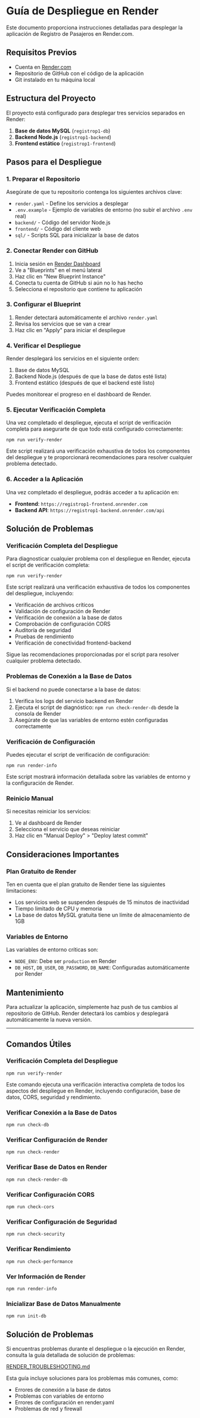# Guía de Despliegue en Render

Este documento proporciona instrucciones detalladas para desplegar la aplicación de Registro de Pasajeros en Render.com.

## Requisitos Previos

- Cuenta en [Render.com](https://render.com)
- Repositorio de GitHub con el código de la aplicación
- Git instalado en tu máquina local

## Estructura del Proyecto

El proyecto está configurado para desplegar tres servicios separados en Render:

1. **Base de datos MySQL** (`registrop1-db`)
2. **Backend Node.js** (`registrop1-backend`)
3. **Frontend estático** (`registrop1-frontend`)

## Pasos para el Despliegue

### 1. Preparar el Repositorio

Asegúrate de que tu repositorio contenga los siguientes archivos clave:

- `render.yaml` - Define los servicios a desplegar
- `.env.example` - Ejemplo de variables de entorno (no subir el archivo `.env` real)
- `backend/` - Código del servidor Node.js
- `frontend/` - Código del cliente web
- `sql/` - Scripts SQL para inicializar la base de datos

### 2. Conectar Render con GitHub

1. Inicia sesión en [Render Dashboard](https://dashboard.render.com/)
2. Ve a "Blueprints" en el menú lateral
3. Haz clic en "New Blueprint Instance"
4. Conecta tu cuenta de GitHub si aún no lo has hecho
5. Selecciona el repositorio que contiene tu aplicación

### 3. Configurar el Blueprint

1. Render detectará automáticamente el archivo `render.yaml`
2. Revisa los servicios que se van a crear
3. Haz clic en "Apply" para iniciar el despliegue

### 4. Verificar el Despliegue

Render desplegará los servicios en el siguiente orden:

1. Base de datos MySQL
2. Backend Node.js (después de que la base de datos esté lista)
3. Frontend estático (después de que el backend esté listo)

Puedes monitorear el progreso en el dashboard de Render.

### 5. Ejecutar Verificación Completa

Una vez completado el despliegue, ejecuta el script de verificación completa para asegurarte de que todo está configurado correctamente:

```
npm run verify-render
```

Este script realizará una verificación exhaustiva de todos los componentes del despliegue y te proporcionará recomendaciones para resolver cualquier problema detectado.

### 6. Acceder a la Aplicación

Una vez completado el despliegue, podrás acceder a tu aplicación en:

- **Frontend**: `https://registrop1-frontend.onrender.com`
- **Backend API**: `https://registrop1-backend.onrender.com/api`

## Solución de Problemas

### Verificación Completa del Despliegue

Para diagnosticar cualquier problema con el despliegue en Render, ejecuta el script de verificación completa:

```
npm run verify-render
```

Este script realizará una verificación exhaustiva de todos los componentes del despliegue, incluyendo:

- Verificación de archivos críticos
- Validación de configuración de Render
- Verificación de conexión a la base de datos
- Comprobación de configuración CORS
- Auditoría de seguridad
- Pruebas de rendimiento
- Verificación de conectividad frontend-backend

Sigue las recomendaciones proporcionadas por el script para resolver cualquier problema detectado.

### Problemas de Conexión a la Base de Datos

Si el backend no puede conectarse a la base de datos:

1. Verifica los logs del servicio backend en Render
2. Ejecuta el script de diagnóstico: `npm run check-render-db` desde la consola de Render
3. Asegúrate de que las variables de entorno estén configuradas correctamente

### Verificación de Configuración

Puedes ejecutar el script de verificación de configuración:

```
npm run render-info
```

Este script mostrará información detallada sobre las variables de entorno y la configuración de Render.

### Reinicio Manual

Si necesitas reiniciar los servicios:

1. Ve al dashboard de Render
2. Selecciona el servicio que deseas reiniciar
3. Haz clic en "Manual Deploy" > "Deploy latest commit"

## Consideraciones Importantes

### Plan Gratuito de Render

Ten en cuenta que el plan gratuito de Render tiene las siguientes limitaciones:

- Los servicios web se suspenden después de 15 minutos de inactividad
- Tiempo limitado de CPU y memoria
- La base de datos MySQL gratuita tiene un límite de almacenamiento de 1GB

### Variables de Entorno

Las variables de entorno críticas son:

- `NODE_ENV`: Debe ser `production` en Render
- `DB_HOST`, `DB_USER`, `DB_PASSWORD`, `DB_NAME`: Configuradas automáticamente por Render

## Mantenimiento

Para actualizar la aplicación, simplemente haz push de tus cambios al repositorio de GitHub. Render detectará los cambios y desplegará automáticamente la nueva versión.

---

## Comandos Útiles

### Verificación Completa del Despliegue
```
npm run verify-render
```
Este comando ejecuta una verificación interactiva completa de todos los aspectos del despliegue en Render, incluyendo configuración, base de datos, CORS, seguridad y rendimiento.

### Verificar Conexión a la Base de Datos
```
npm run check-db
```

### Verificar Configuración de Render
```
npm run check-render
```

### Verificar Base de Datos en Render
```
npm run check-render-db
```

### Verificar Configuración CORS
```
npm run check-cors
```

### Verificar Configuración de Seguridad
```
npm run check-security
```

### Verificar Rendimiento
```
npm run check-performance
```

### Ver Información de Render
```
npm run render-info
```

### Inicializar Base de Datos Manualmente
```
npm run init-db
```

## Solución de Problemas

Si encuentras problemas durante el despliegue o la ejecución en Render, consulta la guía detallada de solución de problemas:

[RENDER_TROUBLESHOOTING.md](./RENDER_TROUBLESHOOTING.md)

Esta guía incluye soluciones para los problemas más comunes, como:

- Errores de conexión a la base de datos
- Problemas con variables de entorno
- Errores de configuración en render.yaml
- Problemas de red y firewall